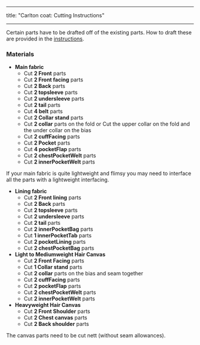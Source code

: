 ***

title: "Carlton coat: Cutting Instructions"

***

<Note>

Certain parts have to be drafted off of the existing parts. How to draft these are provided in the [instructions](/docs/patterns/carlton/instructions).

</Note>

### Materials

- **Main fabric**
  - Cut **2 Front** parts
  - Cut **2 Front facing** parts
  - Cut **2 Back** parts
  - Cut **2 topsleeve** parts
  - Cut **2 undersleeve** parts
  - Cut **2 tail** parts
  - Cut **4 belt** parts
  - Cut **2 Collar stand** parts
  - Cut **2 collar** parts on the fold or Cut the upper collar on the fold and the under collar on the bias
  - Cut **2 cuffFacing** parts
  - Cut **2 Pocket** parts
  - Cut **4 pocketFlap** parts
  - Cut **2 chestPocketWelt** parts
  - Cut **2 innerPocketWelt** parts

<Note>

If your main fabric is quite lightweight and flimsy you may need to interface all the parts with a lightweight interfacing.

</Note>

- **Lining fabric**
  - Cut **2 Front lining** parts
  - Cut **2 Back** parts
  - Cut **2 topsleeve** parts
  - Cut **2 undersleeve** parts
  - Cut **2 tail** parts
  - Cut **2 innerPocketBag** parts
  - Cut **1 innerPocketTab** parts
  - Cut **2 pocketLining** parts
  - Cut **2 chestPocketBag** parts
- **Light to Mediumweight Hair Canvas**
  - Cut **2 Front Facing** parts
  - Cut **1 Collar stand** parts
  - Cut **2 collar** parts on the bias and seam together
  - Cut **2 cuffFacing** parts
  - Cut **2 pocketFlap** parts
  - Cut **2 chestPocketWelt** parts
  - Cut **2 innerPocketWelt** parts
- **Heavyweight Hair Canvas**
  - Cut **2 Front Shoulder** parts
  - Cut **2 Chest canvas** parts
  - Cut **2 Back shoulder** parts

<Note>

The canvas parts need to be cut nett (without seam allowances).

</Note>
